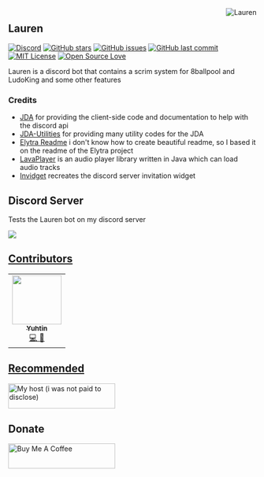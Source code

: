 <img src="https://i.imgur.com/frICFCC.png?size=96" alt="Lauren" title="Lauren" align="right"/>

## Lauren

[![Discord](https://img.shields.io/discord/700673055982354472?label=Discord)](https://discord.gg/ShpKBgk)
[![GitHub stars](https://img.shields.io/github/stars/Yuhtin/Lauren.svg)](https://github.com/Yuhtin/Lauren/stargazers)
[![GitHub issues](https://img.shields.io/github/issues-raw/Yuhtin/Lauren.svg?label=issues)](https://github.com/Yuhtin/Lauren/issues)
[![GitHub last commit](https://img.shields.io/github/last-commit/Yuhtin/Lauren.svg)](https://github.com/Yuhtin/Lauren/commit)
[![MIT License](https://img.shields.io/badge/license-AGPLV3-blue.svg?color=1bcc1b)](https://choosealicense.com/licenses/agpl-3.0/)
[![Open Source Love](https://badges.frapsoft.com/os/v1/open-source.png?v=103)](https://github.com/ellerbrock/open-source-badges/)

Lauren is a discord bot that contains a scrim system for 8ballpool and LudoKing and some other features

### Credits

  * [JDA](https://github.com/DV8FromTheWorld/JDA) for providing the client-side code and documentation to help with the discord api
  * [JDA-Utilities](https://github.com/JDA-Applications/JDA-Utilities) for providing many utility codes for the JDA
  * [Elytra Readme](https://github.com/Elytra-Server/Elytra/blob/develop/README.md) i don't know how to create beautiful readme, so I based it on the readme of the Elytra project
  * [LavaPlayer](https://github.com/sedmelluq/lavaplayer) is an audio player library written in Java which can load audio tracks
  * [Invidget](https://github.com/SwitchbladeBot/invidget) recreates the discord server invitation widget

## Discord Server
  Tests the Lauren bot on my discord server
  <td align="center"><a href="https://discord.gg/ShpKBgk"> <img src="https://invidget.switchblade.xyz/ShpKBgk">

## Contributors

<!-- ALL-CONTRIBUTORS-LIST:START - Do not remove or modify this section -->
<!-- prettier-ignore-start -->
<!-- markdownlint-disable -->
<table>
  <tr>
    <td align="center"><a href="https://github.com/Yuhtin"><img src="https://avatars1.githubusercontent.com/u/26367735?v=4" width="100px;" alt=""/><br /><sub><b>Yuhtin</b></sub></a><br /><a href="https://github.com/Yuhtin/Lauren/commits?author=Yuhtin" title="Code">💻</a>  <a href="https://github.com/Yuhtin/Lauren/commits?author=Yuhtin" title="Documentation">📖</a></td>   
  </tr>
</table>

<!-- markdownlint-enable -->
<!-- prettier-ignore-end -->
<!-- ALL-CONTRIBUTORS-LIST:END -->

## Recommended
<a href="https://www.hypehost.com.br" target="_blank"><img src="https://media.discordapp.net/attachments/613180160639893544/727702405449383986/cEaF9bm.png?width=435&height=136" title="My host (i was not paid to disclose)" style="height: 51px !important;width: 217px !important;" ></a>

## Donate
<a href="https://www.buymeacoffee.com/Yuhtin" target="_blank"><img src="https://cdn.buymeacoffee.com/buttons/lato-orange.png" title="Buy Me A Coffee" style="height: 51px !important;width: 217px !important;" ></a>
